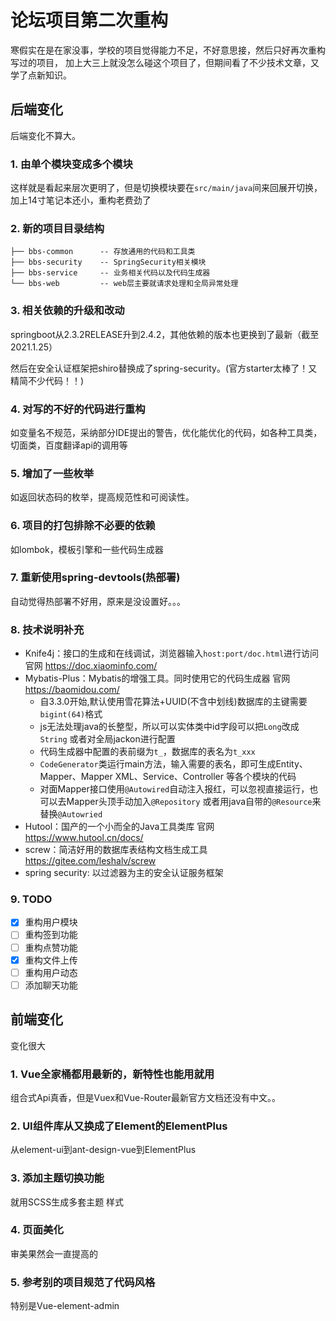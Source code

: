 # 论坛项目第二次重构

寒假实在是在家没事，学校的项目觉得能力不足，不好意思接，然后只好再次重构写过的项目， 加上大三上就没怎么碰这个项目了，但期间看了不少技术文章，又学了点新知识。

## 后端变化

后端变化不算大。

### 1. 由单个模块变成多个模块

这样就是看起来层次更明了，但是切换模块要在`src/main/java`间来回展开切换，加上14寸笔记本还小，重构老费劲了

### 2. 新的项目目录结构

````demo
├── bbs-common		-- 存放通用的代码和工具类 
├── bbs-security	-- SpringSecurity相关模块 
├── bbs-service		-- 业务相关代码以及代码生成器 
└── bbs-web		   	-- web层主要就请求处理和全局异常处理  
````

### 3. 相关依赖的升级和改动

springboot从2.3.2RELEASE升到2.4.2，其他依赖的版本也更换到了最新（截至2021.1.25）

然后在安全认证框架把shiro替换成了spring-security。(官方starter太棒了！又精简不少代码！！)

### 4. 对写的不好的代码进行重构

如变量名不规范，采纳部分IDE提出的警告，优化能优化的代码，如各种工具类，切面类，百度翻译api的调用等

### 5. 增加了一些枚举

如返回状态码的枚举，提高规范性和可阅读性。

### 6. 项目的打包排除不必要的依赖

如lombok，模板引擎和一些代码生成器

### 7. 重新使用spring-devtools(热部署)

自动觉得热部署不好用，原来是没设置好。。。

### 8. 技术说明补充

- Knife4j：接口的生成和在线调试，浏览器输入`host:port/doc.html`进行访问 官网 https://doc.xiaominfo.com/
- Mybatis-Plus：Mybatis的增强工具。同时使用它的代码生成器 官网 https://baomidou.com/
    - 自3.3.0开始,默认使用雪花算法+UUID(不含中划线)数据库的主键需要 `bigint(64)`格式
    - js无法处理java的长整型，所以可以实体类中id字段可以把`Long`改成`String` 或者对全局jackon进行配置
    - 代码生成器中配置的表前缀为`t_`，数据库的表名为`t_xxx`
    - `CodeGenerator`类运行main方法，输入需要的表名，即可生成Entity、Mapper、Mapper
      XML、Service、Controller 等各个模块的代码
    - 对面Mapper接口使用`@Autowired`自动注入报红，可以忽视直接运行，也可以去Mapper头顶手动加入`@Repository`
      或者用java自带的`@Resource`来替换`@Autowried`
- Hutool：国产的一个小而全的Java工具类库 官网 https://www.hutool.cn/docs/
- screw：简洁好用的数据库表结构文档生成工具 https://gitee.com/leshalv/screw
- spring security: 以过滤器为主的安全认证服务框架

### 9. TODO

- [x] 重构用户模块
- [ ] 重构签到功能
- [ ] 重构点赞功能
- [x] 重构文件上传
- [ ] 重构用户动态
- [ ] 添加聊天功能

## 前端变化

变化很大

### 1. Vue全家桶都用最新的，新特性也能用就用

组合式Api真香，但是Vuex和Vue-Router最新官方文档还没有中文。。

### 2. UI组件库从又换成了Element的ElementPlus

从element-ui到ant-design-vue到ElementPlus

### 3. 添加主题切换功能

就用SCSS生成多套主题 样式

### 4. 页面美化

审美果然会一直提高的

### 5. 参考别的项目规范了代码风格

特别是Vue-element-admin